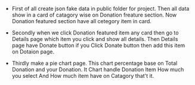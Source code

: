 
- First of all create json fake data in public folder for project. Then all data show in a card of catagory wise on Donation freature section. Now Donation featured section have all cetegory item in card.

- Secondly when we click Donation featured item any card then go to Details page which item you click and show all details. Then Details page have Donate button if you Click Donate button then add this item on Dotaion page.

- Thirdly make a pie chart page. This chart percentage base on Total Donation and your Donation. It Chart handle Donation Item How much you select And How much item have on Catagory that't it.
